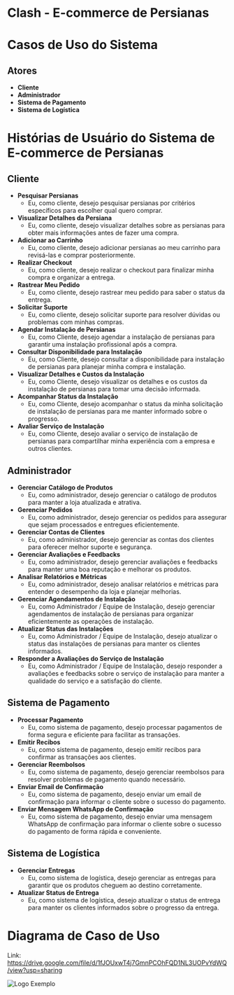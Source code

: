 # Clash - E-commerce de Persianas

# Casos de Uso do Sistema

## Atores
- **Cliente**
- **Administrador**
- **Sistema de Pagamento**
- **Sistema de Logística**

# Histórias de Usuário do Sistema de E-commerce de Persianas

## Cliente
- **Pesquisar Persianas**
  - Eu, como cliente, desejo pesquisar persianas por critérios específicos para escolher qual quero comprar.
- **Visualizar Detalhes da Persiana**
  - Eu, como cliente, desejo visualizar detalhes sobre as persianas para obter mais informações antes de fazer uma compra.
- **Adicionar ao Carrinho**
  - Eu, como cliente, desejo adicionar persianas ao meu carrinho para revisá-las e comprar posteriormente.
- **Realizar Checkout**
  - Eu, como cliente, desejo realizar o checkout para finalizar minha compra e organizar a entrega.
- **Rastrear Meu Pedido**
  - Eu, como cliente, desejo rastrear meu pedido para saber o status da entrega.
- **Solicitar Suporte**
  - Eu, como cliente, desejo solicitar suporte para resolver dúvidas ou problemas com minhas compras.
- **Agendar Instalação de Persianas**
  - Eu, como Cliente, desejo agendar a instalação de persianas para garantir uma instalação profissional após a compra.
- **Consultar Disponibilidade para Instalação**
  - Eu, como Cliente, desejo consultar a disponibilidade para instalação de persianas para planejar minha compra e instalação.
- **Visualizar Detalhes e Custos da Instalação**
  - Eu, como Cliente, desejo visualizar os detalhes e os custos da instalação de persianas para tomar uma decisão informada.
- **Acompanhar Status da Instalação**
  - Eu, como Cliente, desejo acompanhar o status da minha solicitação de instalação de persianas para me manter informado sobre o progresso.
- **Avaliar Serviço de Instalação**
  - Eu, como Cliente, desejo avaliar o serviço de instalação de persianas para compartilhar minha experiência com a empresa e outros clientes.

## Administrador
- **Gerenciar Catálogo de Produtos**
  - Eu, como administrador, desejo gerenciar o catálogo de produtos para manter a loja atualizada e atrativa.
- **Gerenciar Pedidos**
  - Eu, como administrador, desejo gerenciar os pedidos para assegurar que sejam processados e entregues eficientemente.
- **Gerenciar Contas de Clientes**
  - Eu, como administrador, desejo gerenciar as contas dos clientes para oferecer melhor suporte e segurança.
- **Gerenciar Avaliações e Feedbacks**
  - Eu, como administrador, desejo gerenciar avaliações e feedbacks para manter uma boa reputação e melhorar os produtos.
- **Analisar Relatórios e Métricas**
  - Eu, como administrador, desejo analisar relatórios e métricas para entender o desempenho da loja e planejar melhorias.
- **Gerenciar Agendamentos de Instalação**
  - Eu, como Administrador / Equipe de Instalação, desejo gerenciar agendamentos de instalação de persianas para organizar eficientemente as operações de instalação.
- **Atualizar Status das Instalações**
  - Eu, como Administrador / Equipe de Instalação, desejo atualizar o status das instalações de persianas para manter os clientes informados.
- **Responder a Avaliações do Serviço de Instalação**
  - Eu, como Administrador / Equipe de Instalação, desejo responder a avaliações e feedbacks sobre o serviço de instalação para manter a qualidade do serviço e a satisfação do cliente.

## Sistema de Pagamento
- **Processar Pagamento**
  - Eu, como sistema de pagamento, desejo processar pagamentos de forma segura e eficiente para facilitar as transações.
- **Emitir Recibos**
  - Eu, como sistema de pagamento, desejo emitir recibos para confirmar as transações aos clientes.
- **Gerenciar Reembolsos**
  - Eu, como sistema de pagamento, desejo gerenciar reembolsos para resolver problemas de pagamento quando necessário.
- **Enviar Email de Confirmação**
  - Eu, como sistema de pagamento, desejo enviar um email de confirmação para informar o cliente sobre o sucesso do pagamento.
- **Enviar Mensagem WhatsApp de Confirmação**
  - Eu, como sistema de pagamento, desejo enviar uma mensagem WhatsApp de confirmação para informar o cliente sobre o sucesso do pagamento de forma rápida e conveniente.

## Sistema de Logística
- **Gerenciar Entregas**
  - Eu, como sistema de logística, desejo gerenciar as entregas para garantir que os produtos cheguem ao destino corretamente.
- **Atualizar Status de Entrega**
  - Eu, como sistema de logística, desejo atualizar o status de entrega para manter os clientes informados sobre o progresso da entrega.

# Diagrama de Caso de Uso

Link: https://drive.google.com/file/d/1fJOUxwT4j7GmnPCOhFQD1NL3UOPvYdWQ/view?usp=sharing

![Logo Exemplo](imagens/CLASH_DIAGRAMA_DE_CASO_DE_USO.png)
